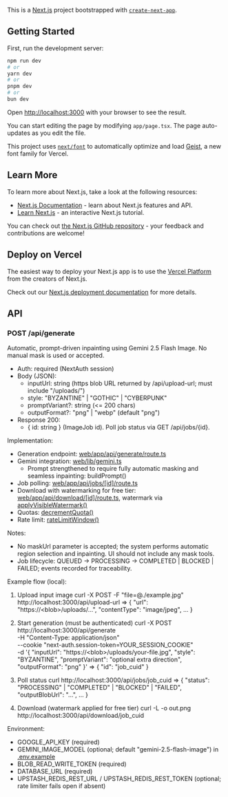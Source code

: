 This is a [Next.js](https://nextjs.org) project bootstrapped with [`create-next-app`](https://nextjs.org/docs/app/api-reference/cli/create-next-app).

## Getting Started

First, run the development server:

```bash
npm run dev
# or
yarn dev
# or
pnpm dev
# or
bun dev
```

Open [http://localhost:3000](http://localhost:3000) with your browser to see the result.

You can start editing the page by modifying `app/page.tsx`. The page auto-updates as you edit the file.

This project uses [`next/font`](https://nextjs.org/docs/app/building-your-application/optimizing/fonts) to automatically optimize and load [Geist](https://vercel.com/font), a new font family for Vercel.

## Learn More

To learn more about Next.js, take a look at the following resources:

- [Next.js Documentation](https://nextjs.org/docs) - learn about Next.js features and API.
- [Learn Next.js](https://nextjs.org/learn) - an interactive Next.js tutorial.

You can check out [the Next.js GitHub repository](https://github.com/vercel/next.js) - your feedback and contributions are welcome!

## Deploy on Vercel

The easiest way to deploy your Next.js app is to use the [Vercel Platform](https://vercel.com/new?utm_medium=default-template&filter=next.js&utm_source=create-next-app&utm_campaign=create-next-app-readme) from the creators of Next.js.

Check out our [Next.js deployment documentation](https://nextjs.org/docs/app/building-your-application/deploying) for more details.


## API

### POST /api/generate
Automatic, prompt-driven inpainting using Gemini 2.5 Flash Image. No manual mask is used or accepted.

- Auth: required (NextAuth session)
- Body (JSON):
  - inputUrl: string (https blob URL returned by /api/upload-url; must include "/uploads/")
  - style: "BYZANTINE" | "GOTHIC" | "CYBERPUNK"
  - promptVariant?: string (<= 200 chars)
  - outputFormat?: "png" | "webp" (default "png")
- Response 200:
  - { id: string } (ImageJob id). Poll job status via GET /api/jobs/{id}.

Implementation:
- Generation endpoint: [web/app/api/generate/route.ts](web/app/api/generate/route.ts:1)
- Gemini integration: [web/lib/gemini.ts](web/lib/gemini.ts:1)
  - Prompt strengthened to require fully automatic masking and seamless inpainting: buildPrompt()
- Job polling: [web/app/api/jobs/[id]/route.ts](web/app/api/jobs/[id]/route.ts:1)
- Download with watermarking for free tier: [web/app/api/download/[id]/route.ts](web/app/api/download/[id]/route.ts:1), watermark via [applyVisibleWatermark()](web/lib/watermark.ts:9)
- Quotas: [decrementQuota()](web/lib/entitlements.ts:181)
- Rate limit: [rateLimitWindow()](web/lib/redis.ts:60)

Notes:
- No maskUrl parameter is accepted; the system performs automatic region selection and inpainting. UI should not include any mask tools.
- Job lifecycle: QUEUED → PROCESSING → COMPLETED | BLOCKED | FAILED; events recorded for traceability.

Example flow (local):
1) Upload input image
   curl -X POST -F "file=@./example.jpg" http://localhost:3000/api/upload-url
   => { "url": "https://&lt;blob&gt;/uploads/...", "contentType": "image/jpeg", ... }

2) Start generation (must be authenticated)
   curl -X POST http://localhost:3000/api/generate \
     -H "Content-Type: application/json" \
     --cookie "next-auth.session-token=YOUR_SESSION_COOKIE" \
     -d '{
       "inputUrl": "https://&lt;blob&gt;/uploads/your-file.jpg",
       "style": "BYZANTINE",
       "promptVariant": "optional extra direction",
       "outputFormat": "png"
     }'
   => { "id": "job_cuid" }

3) Poll status
   curl http://localhost:3000/api/jobs/job_cuid
   => { "status": "PROCESSING" | "COMPLETED" | "BLOCKED" | "FAILED", "outputBlobUrl": "...", ... }

4) Download (watermark applied for free tier)
   curl -L -o out.png http://localhost:3000/api/download/job_cuid

Environment:
- GOOGLE_API_KEY (required)
- GEMINI_IMAGE_MODEL (optional; default "gemini-2.5-flash-image") in [.env.example](web/.env.example:1)
- BLOB_READ_WRITE_TOKEN (required)
- DATABASE_URL (required)
- UPSTASH_REDIS_REST_URL / UPSTASH_REDIS_REST_TOKEN (optional; rate limiter fails open if absent)
